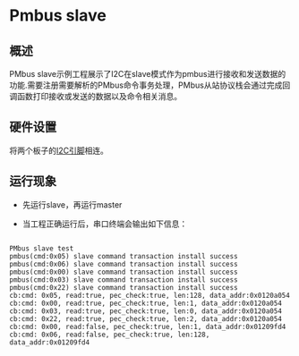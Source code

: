 # Pmbus slave

## 概述

PMbus slave示例工程展示了I2C在slave模式作为pmbus进行接收和发送数据的功能.需要注册需要解析的PMbus命令事务处理，PMbus从站协议栈会通过完成回调函数打印接收或发送的数据以及命令相关消息。

## 硬件设置

将两个板子的[I2C引脚](lab_board_app_i2c_pin)相连。

## 运行现象

- 先运行slave，再运行master

- 当工程正确运行后，串口终端会输出如下信息：

```console

PMbus slave test
pmbus(cmd:0x05) slave command transaction install success
pmbus(cmd:0x06) slave command transaction install success
pmbus(cmd:0x00) slave command transaction install success
pmbus(cmd:0x03) slave command transaction install success
pmbus(cmd:0x22) slave command transaction install success
cb:cmd: 0x05, read:true, pec_check:true, len:128, data_addr:0x0120a054
cb:cmd: 0x00, read:true, pec_check:true, len:1, data_addr:0x0120a054
cb:cmd: 0x03, read:true, pec_check:true, len:0, data_addr:0x0120a054
cb:cmd: 0x22, read:true, pec_check:true, len:2, data_addr:0x0120a054
cb:cmd: 0x00, read:false, pec_check:true, len:1, data_addr:0x01209fd4
cb:cmd: 0x06, read:false, pec_check:true, len:128, data_addr:0x01209fd4

```


